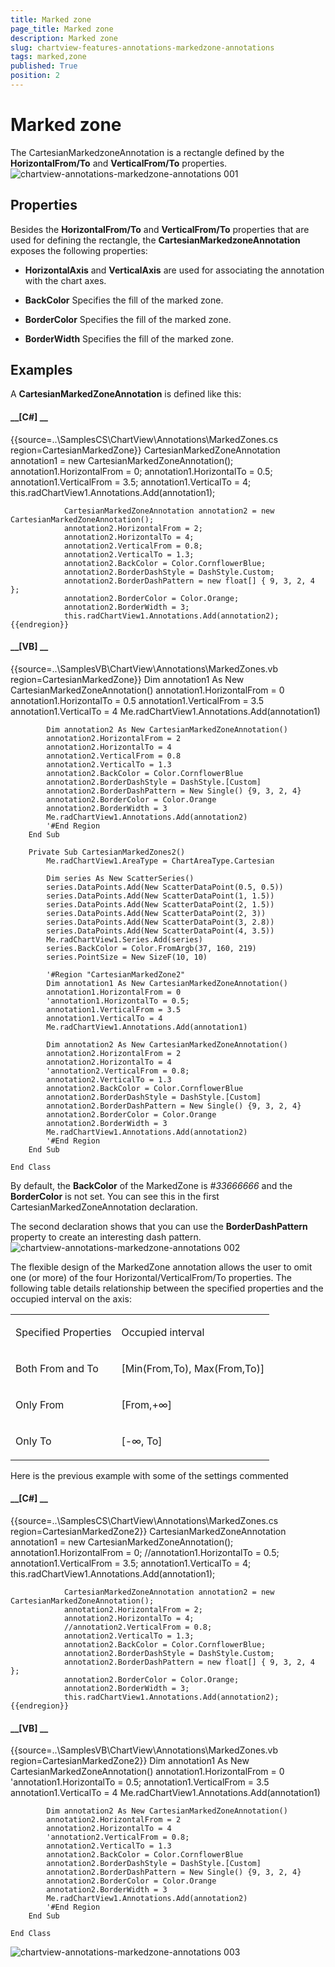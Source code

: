 ```yaml
---
title: Marked zone
page_title: Marked zone
description: Marked zone
slug: chartview-features-annotations-markedzone-annotations
tags: marked,zone
published: True
position: 2
---
```


# Marked zone



The CartesianMarkedzoneAnnotation is a rectangle defined by the __HorizontalFrom/To__ and __VerticalFrom/To__ properties.
      ![chartview-annotations-markedzone-annotations 001](images/chartview-annotations-markedzone-annotations001.png)

## Properties

Besides the __HorizontalFrom/To__ and __VerticalFrom/To__ properties that are used for defining the rectangle, the __CartesianMarkedzoneAnnotation__ exposes the following properties:
      

* __HorizontalAxis__ and __VerticalAxis__ are used for associating the annotation with the chart axes.
          

* __BackColor__ Specifies the fill of the marked zone.
          

* __BorderColor__ Specifies the fill of the marked zone.
          

* __BorderWidth__ Specifies the fill of the marked zone.
          

## Examples

A __CartesianMarkedZoneAnnotation__ is defined like this:
      

#### __[C#] __

{{source=..\SamplesCS\ChartView\Annotations\MarkedZones.cs region=CartesianMarkedZone}}
	            CartesianMarkedZoneAnnotation annotation1 = new CartesianMarkedZoneAnnotation();
	            annotation1.HorizontalFrom = 0;
	            annotation1.HorizontalTo = 0.5;
	            annotation1.VerticalFrom = 3.5;
	            annotation1.VerticalTo = 4;
	            this.radChartView1.Annotations.Add(annotation1);
	
	            CartesianMarkedZoneAnnotation annotation2 = new CartesianMarkedZoneAnnotation();
	            annotation2.HorizontalFrom = 2;
	            annotation2.HorizontalTo = 4;
	            annotation2.VerticalFrom = 0.8;
	            annotation2.VerticalTo = 1.3;
	            annotation2.BackColor = Color.CornflowerBlue;
	            annotation2.BorderDashStyle = DashStyle.Custom;
	            annotation2.BorderDashPattern = new float[] { 9, 3, 2, 4 };
	            annotation2.BorderColor = Color.Orange;
	            annotation2.BorderWidth = 3;
	            this.radChartView1.Annotations.Add(annotation2);
	{{endregion}}



#### __[VB] __

{{source=..\SamplesVB\ChartView\Annotations\MarkedZones.vb region=CartesianMarkedZone}}
	        Dim annotation1 As New CartesianMarkedZoneAnnotation()
	        annotation1.HorizontalFrom = 0
	        annotation1.HorizontalTo = 0.5
	        annotation1.VerticalFrom = 3.5
	        annotation1.VerticalTo = 4
	        Me.radChartView1.Annotations.Add(annotation1)
	
	        Dim annotation2 As New CartesianMarkedZoneAnnotation()
	        annotation2.HorizontalFrom = 2
	        annotation2.HorizontalTo = 4
	        annotation2.VerticalFrom = 0.8
	        annotation2.VerticalTo = 1.3
	        annotation2.BackColor = Color.CornflowerBlue
	        annotation2.BorderDashStyle = DashStyle.[Custom]
	        annotation2.BorderDashPattern = New Single() {9, 3, 2, 4}
	        annotation2.BorderColor = Color.Orange
	        annotation2.BorderWidth = 3
	        Me.radChartView1.Annotations.Add(annotation2)
	        '#End Region
	    End Sub
	
	    Private Sub CartesianMarkedZones2()
	        Me.radChartView1.AreaType = ChartAreaType.Cartesian
	
	        Dim series As New ScatterSeries()
	        series.DataPoints.Add(New ScatterDataPoint(0.5, 0.5))
	        series.DataPoints.Add(New ScatterDataPoint(1, 1.5))
	        series.DataPoints.Add(New ScatterDataPoint(2, 1.5))
	        series.DataPoints.Add(New ScatterDataPoint(2, 3))
	        series.DataPoints.Add(New ScatterDataPoint(3, 2.8))
	        series.DataPoints.Add(New ScatterDataPoint(4, 3.5))
	        Me.radChartView1.Series.Add(series)
	        series.BackColor = Color.FromArgb(37, 160, 219)
	        series.PointSize = New SizeF(10, 10)
	
	        '#Region "CartesianMarkedZone2"
	        Dim annotation1 As New CartesianMarkedZoneAnnotation()
	        annotation1.HorizontalFrom = 0
	        'annotation1.HorizontalTo = 0.5;
	        annotation1.VerticalFrom = 3.5
	        annotation1.VerticalTo = 4
	        Me.radChartView1.Annotations.Add(annotation1)
	
	        Dim annotation2 As New CartesianMarkedZoneAnnotation()
	        annotation2.HorizontalFrom = 2
	        annotation2.HorizontalTo = 4
	        'annotation2.VerticalFrom = 0.8;
	        annotation2.VerticalTo = 1.3
	        annotation2.BackColor = Color.CornflowerBlue
	        annotation2.BorderDashStyle = DashStyle.[Custom]
	        annotation2.BorderDashPattern = New Single() {9, 3, 2, 4}
	        annotation2.BorderColor = Color.Orange
	        annotation2.BorderWidth = 3
	        Me.radChartView1.Annotations.Add(annotation2)
	        '#End Region
	    End Sub
	
	End Class



By default, the __BackColor__ of the MarkedZone is *#33666666* and the __BorderColor__ is not set. You can see this in the first CartesianMarkedZoneAnnotation declaration.
      

The second declaration shows that you can use the __BorderDashPattern__ property to create an interesting dash pattern.
      ![chartview-annotations-markedzone-annotations 002](images/chartview-annotations-markedzone-annotations002.png)

The flexible design of the MarkedZone annotation allows the user to omit one (or more) of the four Horizontal/VerticalFrom/To properties. 
        The following table details relationship between the specified properties and the occupied interval on the axis:
      
<table><tr><td>

Specified Properties
              </td><td>

Occupied interval
              </td></tr><tr><td>

Both From and To
            </td><td>

[Min(From,To), Max(From,To)]
            </td></tr><tr><td>

Only From
            </td><td>

[From,+∞]
            </td></tr><tr><td>

Only To
            </td><td>

[-∞, To]
            </td></tr></table>

Here is the previous example with some of the settings commented
      

#### __[C#] __

{{source=..\SamplesCS\ChartView\Annotations\MarkedZones.cs region=CartesianMarkedZone2}}
	            CartesianMarkedZoneAnnotation annotation1 = new CartesianMarkedZoneAnnotation();
	            annotation1.HorizontalFrom = 0;
	            //annotation1.HorizontalTo = 0.5;
	            annotation1.VerticalFrom = 3.5;
	            annotation1.VerticalTo = 4;
	            this.radChartView1.Annotations.Add(annotation1);
	
	            CartesianMarkedZoneAnnotation annotation2 = new CartesianMarkedZoneAnnotation();
	            annotation2.HorizontalFrom = 2;
	            annotation2.HorizontalTo = 4;
	            //annotation2.VerticalFrom = 0.8;
	            annotation2.VerticalTo = 1.3;
	            annotation2.BackColor = Color.CornflowerBlue;
	            annotation2.BorderDashStyle = DashStyle.Custom;
	            annotation2.BorderDashPattern = new float[] { 9, 3, 2, 4 };
	            annotation2.BorderColor = Color.Orange;
	            annotation2.BorderWidth = 3;
	            this.radChartView1.Annotations.Add(annotation2);
	{{endregion}}



#### __[VB] __

{{source=..\SamplesVB\ChartView\Annotations\MarkedZones.vb region=CartesianMarkedZone2}}
	        Dim annotation1 As New CartesianMarkedZoneAnnotation()
	        annotation1.HorizontalFrom = 0
	        'annotation1.HorizontalTo = 0.5;
	        annotation1.VerticalFrom = 3.5
	        annotation1.VerticalTo = 4
	        Me.radChartView1.Annotations.Add(annotation1)
	
	        Dim annotation2 As New CartesianMarkedZoneAnnotation()
	        annotation2.HorizontalFrom = 2
	        annotation2.HorizontalTo = 4
	        'annotation2.VerticalFrom = 0.8;
	        annotation2.VerticalTo = 1.3
	        annotation2.BackColor = Color.CornflowerBlue
	        annotation2.BorderDashStyle = DashStyle.[Custom]
	        annotation2.BorderDashPattern = New Single() {9, 3, 2, 4}
	        annotation2.BorderColor = Color.Orange
	        annotation2.BorderWidth = 3
	        Me.radChartView1.Annotations.Add(annotation2)
	        '#End Region
	    End Sub
	
	End Class

![chartview-annotations-markedzone-annotations 003](images/chartview-annotations-markedzone-annotations003.png)
